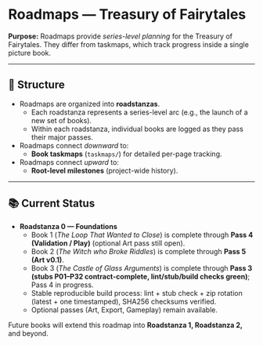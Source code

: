 # Roadmaps — Treasury of Fairytales

**Purpose:** Roadmaps provide *series-level planning* for the Treasury of Fairytales.
They differ from taskmaps, which track progress inside a single picture book.

---

## 🧭 Structure

- Roadmaps are organized into **roadstanzas**.
  - Each roadstanza represents a series-level arc (e.g., the launch of a new set of books).
  - Within each roadstanza, individual books are logged as they pass their major passes.
- Roadmaps connect *downward* to:
  - **Book taskmaps** (`taskmaps/`) for detailed per-page tracking.
- Roadmaps connect *upward* to:
  - **Root-level milestones** (project-wide history).

---

## 📚 Current Status

- **Roadstanza 0 — Foundations**
  - Book 1 (*The Loop That Wanted to Close*) is complete through **Pass 4 (Validation / Play)** (optional Art pass still open).
  - Book 2 (*The Witch who Broke Riddles*) is complete through **Pass 5 (Art v0.1)**.
  - Book 3 (*The Castle of Glass Arguments*) is complete through **Pass 3 (stubs P01–P32 contract-complete, lint/stub/build checks green)**; Pass 4 in progress.
  - Stable reproducible build process: lint + stub check + zip rotation (latest + one timestamped), SHA256 checksums verified.
  - Optional passes (Art, Export, Gameplay) remain available.

Future books will extend this roadmap into **Roadstanza 1, Roadstanza 2,** and beyond.
